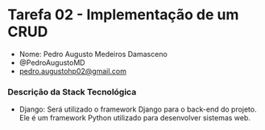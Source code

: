 # Tarefa 02 - Implementação de um CRUD

* Nome: Pedro Augusto Medeiros Damasceno
* @PedroAugustoMD
* pedro.augustohp02@gmail.com

### Descrição da Stack Tecnológica

* Django: Será utilizado o framework Django para o back-end do projeto. Ele é um framework Python utilizado para desenvolver sistemas web.